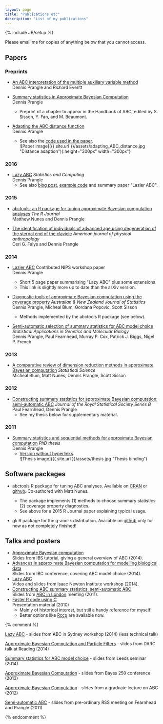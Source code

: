 ```yaml
---
layout: page
title: "Publications etc"
description: "List of my publications"
---
```

{% include JB/setup %}

Please email me for copies of anything below that you cannot access.

Papers
------

### Preprints

- [An ABC interpretation of the multiple auxiliary variable method](http://arxiv.org/abs/1604.08102)  
Dennis Prangle and Richard Everitt

- [Summary statistics in Approximate Bayesian Computation](http://arxiv.org/abs/1512.05633)  
Dennis Prangle
  - Preprint of a chapter to appear in the Handbook of ABC, edited by S. Sisson, Y. Fan, and M. Beaumont.

- [Adapting the ABC distance function](http://arxiv.org/abs/1507.00874)  
Dennis Prangle
  - See also the [code used in the paper](https://github.com/dennisprangle/ABCDistances.jl).  
![Paper image]({{ site.url }}/assets/adapting_ABC_distance.jpg "Distance adaption"){:height="300px" width="300px"}

### 2016

- [Lazy ABC](http://link.springer.com/article/10.1007/s11222-014-9544-3) *Statistics and Computing*  
Dennis Prangle
  - See also [blog post](https://dennisprangleblog.wordpress.com/2014/06/02/lazy-abc), [example code](https://github.com/dennisprangle/lazyABCexample) and summary paper "Lazier ABC".

### 2015

- [abctools: an R package for tuning approximate Bayesian computation analyses](https://journal.r-project.org/archive/2015-2/nunes-prangle.pdf) *The R Journal*  
Matthew Nunes and Dennis Prangle

- [The identification of individuals of advanced age using degeneration of the sternal end of the clavicle](http://onlinelibrary.wiley.com/doi/10.1002/ajpa.22639/full) *American journal of physical anthropology*  
Ceri G. Falys and Dennis Prangle

### 2014

- [Lazier ABC](https://www.dropbox.com/s/b3d6d2vkgpzq8ze/lazier.pdf) Contributed NIPS workshop paper  
Dennis Prangle
  - Short 5 page paper summarising "Lazy ABC" plus some extensions.
  - This link is slightly more up to date than the arXiv version.

- [Diagnostic tools of approximate Bayesian computation using the coverage property](http://onlinelibrary.wiley.com/doi/10.1111/anzs.12087/abstract) *Australian & New Zealand Journal of Statistics*  
Dennis Prangle, Micheal Blum, Gordana Popovic, Scott Sisson
  - Methods implemented by the abctools R package (see below).

- [Semi-automatic selection of summary statistics for ABC model choice](http://www.degruyter.com/view/j/sagmb.2014.13.issue-1/sagmb-2013-0012/sagmb-2013-0012.xml)
*Statistical Applications in Genetics and Molecular Biology*  
Dennis Prangle, Paul Fearnhead, Murray P. Cox, Patrick J. Biggs, Nigel P. French

### 2013

- [A comparative review of dimension reduction methods in approximate Bayesian computation](http://projecteuclid.org/euclid.ss/1369147911)
*Statistical Science*  
Micheal Blum, Matt Nunes, Dennis Prangle, Scott Sisson 

### 2012

- [Constructing summary statistics for approximate Bayesian computation: semi-automatic ABC](http://onlinelibrary.wiley.com/doi/10.1111/j.1467-9868.2011.01010.x/abstract)
*Journal of the Royal Statistical Society Series B*  
Paul Fearnhead, Dennis Prangle
  - See my thesis below for supplementary material.

### 2011
- [Summary statistics and sequential methods for approximate Bayesian computation](https://www.dropbox.com/s/wbvtj518ztwvbxu/thesis_DP.pdf) *PhD thesis*  
Dennis Prangle
  - [Version without hyperlinks](https://www.dropbox.com/s/9xe2leu4nz6i8h5/thesis_DP_nohyper.pdf).  
![Thesis image]({{ site.url }}/assets/thesis.jpg "Thesis binding")

Software packages
-----------------

- abctools R package for tuning ABC analyses. Available on [CRAN](http://cran.r-project.org/web/packages/abctools) or [github](https://github.com/dennisprangle/abctools). Co-authored with Matt Nunes.

  - The package implements (1) methods to choose summary statistics (2) coverage property diagnostics.
  - See above for a 2015 R Journal paper explaining typical usage.

- gk R package for the g-and-k distribution. Available on [github](http://www.github.com/dennisprangle/gk) only for now as not completely finished!

Talks and posters
-----------------

- [Approximate Bayesian computation](https://www.dropbox.com/s/gyvmvrk8hg038h7/ABC_Dortmund.pdf)  
Slides from IBS tutorial, giving a general overview of ABC (2014).
- [Advances in approximate Bayesian computation for modelling biological data](https://www.dropbox.com/s/ymldljskmlhgjhu/IBC_DP.pdf)  
Slides from IBC conference, covering ABC model choice (2014).
- [Lazy ABC](http://www.newton.ac.uk/programmes/MCM/seminars/2014042414201.html)  
Video and slides from Isaac Newton Institute workshop (2014).
- [Constructing ABC summary statistics: semi-automatic ABC](http://precedings.nature.com/documents/5959)  
Slides from [ABC in London](http://www.bioinformatics.ic.ac.uk/abcil/index.html) meeting (2011).
- [Faster R code using C](https://dl.dropboxusercontent.com/u/5302937/CinR.zip)  
Presentation material (2010)
  - Mainly of historical interest, but still a handy reference for myself!
  - Better options like [Rccp](http://www.rcpp.org/) are available now.




{% comment %} 
	        <p><a href=ABC_Sydney_DP.pdf>Lazy ABC</a> - slides from ABC in Sydney workshop (2014) (less technical talk)</p>
		<p><a href=DARC_DennisPrangle.pdf>Approximate Bayesian Computation and Particle Filters</a> - slides from DARC talk at Reading (2014)</p>
  		<p><a href=seminar_DP_Leeds.pdf>Summary statistics for ABC model choice</a> - slides from Leeds seminar (2014)</p>
		<p><a href=Bayes250_DP_web.pdf>Approximate Bayesian Computation</a> - slides from Bayes 250 conference (2013)</p>
		<p><a href=STOR601_DennisPrangle.pdf>Approximate Bayesian Computation</a> - slides from a graduate lecture on ABC (2012)</p>
		<p><a href=PrOM_DP.pdf>Semi-automatic ABC</a> - slides from pre-ordinary RSS meeting on Fearnhead and Prangle (2011)</p>
{% endcomment %} 
